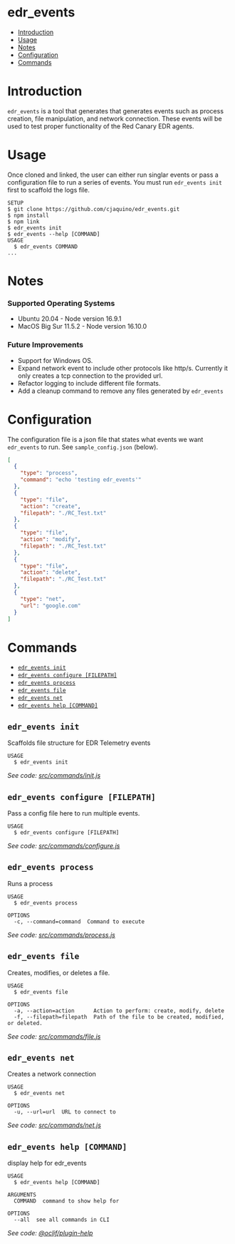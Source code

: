 edr_events
==========
<!-- toc -->
* [Introduction](#introduction)
* [Usage](#usage)
* [Notes](#notes)
* [Configuration](#configuration)
* [Commands](#commands)
<!-- tocstop -->

# Introduction
<!-- introduction -->
`edr_events` is a tool that generates that generates events such as process creation, file manipulation, and network connection. These events will be used to test proper functionality of the Red Canary EDR agents.
<!-- introductionstop -->

# Usage
<!-- usage -->
Once cloned and linked, the user can either run singlar events or pass a configuration file to run a series of events. You must run `edr_events init` first to scaffold the logs file.

```sh-session
SETUP
$ git clone https://github.com/cjaquino/edr_events.git
$ npm install
$ npm link
$ edr_events init
$ edr_events --help [COMMAND]
USAGE
  $ edr_events COMMAND
...
```
<!-- usagestop -->

# Notes
<!-- notes -->
### Supported Operating Systems
- Ubuntu 20.04 - Node version 16.9.1
- MacOS Big Sur 11.5.2 - Node version 16.10.0

### Future Improvements
- Support for Windows OS.
- Expand network event to include other protocols like http/s. Currently it only creates a tcp connection to the provided url.
- Refactor logging to include different file formats.
- Add a cleanup command to remove any files generated by `edr_events`
<!-- notesstop -->

# Configuration
<!-- configuration -->
The configuration file is a json file that states what events we want `edr_events` to run. See `sample_config.json` (below).

```json
[
  {
    "type": "process",
    "command": "echo 'testing edr_events'"
  },
  {
    "type": "file",
    "action": "create",
    "filepath": "./RC_Test.txt"
  },
  {
    "type": "file",
    "action": "modify",
    "filepath": "./RC_Test.txt"
  },
  {
    "type": "file",
    "action": "delete",
    "filepath": "./RC_Test.txt"
  },
  {
    "type": "net",
    "url": "google.com"
  }
]
```
<!-- configurationstop -->

# Commands
<!-- commands -->
* [`edr_events init`](#edr_events-init)
* [`edr_events configure [FILEPATH]`](#edr_events-configure-filepath)
* [`edr_events process`](#edr_events-process)
* [`edr_events file`](#edr_events-file)
* [`edr_events net`](#edr_events-net)
* [`edr_events help [COMMAND]`](#edr_events-help-command)

## `edr_events init`

Scaffolds file structure for EDR Telemetry events

```
USAGE
  $ edr_events init
```

_See code: [src/commands/init.js](https://github.com/cjaquino/edr_events/blob/v0.0.0/src/commands/init.js)_

## `edr_events configure [FILEPATH]`

Pass a config file here to run multiple events.

```
USAGE
  $ edr_events configure [FILEPATH]
```

_See code: [src/commands/configure.js](https://github.com/cjaquino/edr_events/blob/v0.0.0/src/commands/configure.js)_

## `edr_events process`

Runs a process

```
USAGE
  $ edr_events process

OPTIONS
  -c, --command=command  Command to execute
```

_See code: [src/commands/process.js](https://github.com/cjaquino/edr_events/blob/v0.0.0/src/commands/process.js)_

## `edr_events file`

Creates, modifies, or deletes a file.

```
USAGE
  $ edr_events file

OPTIONS
  -a, --action=action      Action to perform: create, modify, delete
  -f, --filepath=filepath  Path of the file to be created, modified, or deleted.
```

_See code: [src/commands/file.js](https://github.com/cjaquino/edr_events/blob/v0.0.0/src/commands/file.js)_

## `edr_events net`

Creates a network connection

```
USAGE
  $ edr_events net

OPTIONS
  -u, --url=url  URL to connect to
```

_See code: [src/commands/net.js](https://github.com/cjaquino/edr_events/blob/v0.0.0/src/commands/net.js)_

## `edr_events help [COMMAND]`

display help for edr_events

```
USAGE
  $ edr_events help [COMMAND]

ARGUMENTS
  COMMAND  command to show help for

OPTIONS
  --all  see all commands in CLI
```

_See code: [@oclif/plugin-help](https://github.com/oclif/plugin-help/blob/v3.2.3/src/commands/help.ts)_
<!-- commandsstop -->
